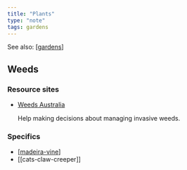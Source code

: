```yaml
---
title: "Plants"
type: "note"
tags: gardens
---
```


See also: [[gardens]]

## Weeds

### Resource sites

- [Weeds Australia](https://weeds.org.au/)

    Help making decisions about managing invasive weeds.

### Specifics

- [[madeira-vine]]
- [[cats-claw-creeper]]


[//begin]: # "Autogenerated link references for markdown compatibility"
[gardens]: ../gardens "Gardens"
[madeira-vine]: madeira-vine "Madeira vine"
[//end]: # "Autogenerated link references"